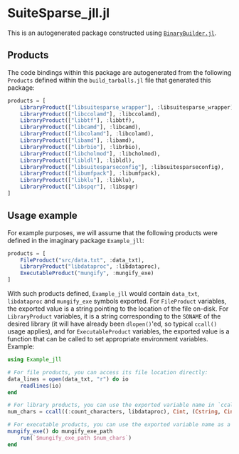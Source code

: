 # SuiteSparse_jll.jl

This is an autogenerated package constructed using [`BinaryBuilder.jl`](https://github.com/JuliaPackaging/BinaryBuilder.jl).

## Products

The code bindings within this package are autogenerated from the following `Products` defined within the `build_tarballs.jl` file that generated this package:

```julia
products = [
    LibraryProduct(["libsuitesparse_wrapper"], :libsuitesparse_wrapper),
    LibraryProduct(["libccolamd"], :libccolamd),
    LibraryProduct(["libbtf"], :libbtf),
    LibraryProduct(["libcamd"], :libcamd),
    LibraryProduct(["libcolamd"], :libcolamd),
    LibraryProduct(["libamd"], :libamd),
    LibraryProduct(["librbio"], :librbio),
    LibraryProduct(["libcholmod"], :libcholmod),
    LibraryProduct(["libldl"], :libldl),
    LibraryProduct(["libsuitesparseconfig"], :libsuitesparseconfig),
    LibraryProduct(["libumfpack"], :libumfpack),
    LibraryProduct(["libklu"], :libklu),
    LibraryProduct(["libspqr"], :libspqr)
]
```

## Usage example

For example purposes, we will assume that the following products were defined in the imaginary package `Example_jll`:

```julia
products = [
    FileProduct("src/data.txt", :data_txt),
    LibraryProduct("libdataproc", :libdataproc),
    ExecutableProduct("mungify", :mungify_exe)
]
```

With such products defined, `Example_jll` would contain `data_txt`, `libdataproc` and `mungify_exe` symbols exported. For `FileProduct` variables, the exported value is a string pointing to the location of the file on-disk.  For `LibraryProduct` variables, it is a string corresponding to the `SONAME` of the desired library (it will have already been `dlopen()`'ed, so typical `ccall()` usage applies), and for `ExecutableProduct` variables, the exported value is a function that can be called to set appropriate environment variables.  Example:

```julia
using Example_jll

# For file products, you can access its file location directly:
data_lines = open(data_txt, "r") do io
    readlines(io)
end

# For library products, you can use the exported variable name in `ccall()` invocations directly
num_chars = ccall((:count_characters, libdataproc), Cint, (Cstring, Cint), data_lines[1], length(data_lines[1]))

# For executable products, you can use the exported variable name as a function that you can call
mungify_exe() do mungify_exe_path
    run(`$mungify_exe_path $num_chars`)
end
```
